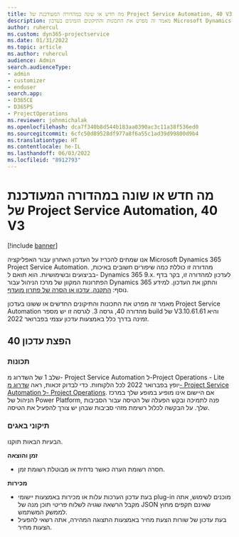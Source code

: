 ```yaml
---
title: מה חדש או שונה במהדורה המעודכנת של Project Service Automation, 40 V3
description: מאמר זה מפרט את התכונות והתיקונים הזמינים בעדכון Microsoft Dynamics 365 Project Service Automation מהדורה 40, גרסה 3.
author: ruhercul
ms.custom: dyn365-projectservice
ms.date: 01/31/2022
ms.topic: article
ms.author: ruhercul
audience: Admin
search.audienceType:
- admin
- customizer
- enduser
search.app:
- D365CE
- D365PS
- ProjectOperations
ms.reviewer: johnmichalak
ms.openlocfilehash: dca7f340b8d544b183aa0390ac3c11a38f536ed0
ms.sourcegitcommit: 6cfc50d89528df977a8f6a55c1ad39d99800d9b4
ms.translationtype: HT
ms.contentlocale: he-IL
ms.lasthandoff: 06/03/2022
ms.locfileid: "8912793"
---
```

# <a name="whats-new-or-changed-in-project-service-automation-update-release-40-v3"></a>מה חדש או שונה במהדורה המעודכנת של Project Service Automation, 40 V3

[!include [banner](../includes/psa-now-project-operations.md)]

אנו שמחים להכריז על העדכון האחרון עבור האפליקציה Microsoft Dynamics 365 Project Service Automation. מהדורה זו כוללת כמה שיפורים חשובים באיכות, בביצועים ובשימושיות. הוא תואם ל- Dynamics 365 9.x. לעדכון למהדורה זו, בקר בדף הפתרונות המקוון של מרכז הניהול עבור Dynamics 365 והתקן את העדכון. למידע נוסף: [התקנה, עדכון או הסרה של פתרון מועדף](/power-platform/admin/install-remove-preferred-solution).

מאמר זה מפרט את התכונות והתיקונים החדשים או ששונו בעדכון Project Service Automation מהדורה 40, גרסה 3. לגרסה זו יש מספר build של V3.10.61.61 והיא זמינה בדרך כלל באמצעות עדכון עצמי בפברואר 2022.

## <a name="update-release-40"></a>הפצת עדכון 40

### <a name="features"></a>תכונות
שלב 1 של השדרוג מ- Project Service Automation ל-Project Operations ‏- Lite יופץ בפברואר 2022 לכל הלקוחות. כדי לבדוק זכאות, ראה [שדרוג מ- Project Service Automation ל- Project Operations](upgrade-project-operations-non-stocked.md). אם היישום אינו מופיע במופע שלך במרכז הניהול של Power Platform, פנה לתמיכה ובקש הפעלה של הטיסה עבור הסביבות שלך. על הבקשה לכלול רשימת מזהי סביבות שבהן יש צורך להפעיל את הטיסה.

### <a name="bug-fixes"></a>תיקוני באגים

הבעיות הבאות תוקנו.

**זמן והוצאה**
- חסרה רשומת הערה כאשר נדחית או מבוטלת רשומת זמן. 

**מכירות**

- בעת עדכון הערכות עלות או מכירות באמצעות יישומי plug-in מוכנים לשימוש, אתה מקבל הרשאה שגויה לשלוח פריטי תוכן מנה של JSON שאינם תקפים מחוץ לממשק המשתמש.
- בעת עדכון של שורות הצעת מחיר באמצעות התצוגה המהירה, אתה רשאי להפעיל הצעות מחיר.
